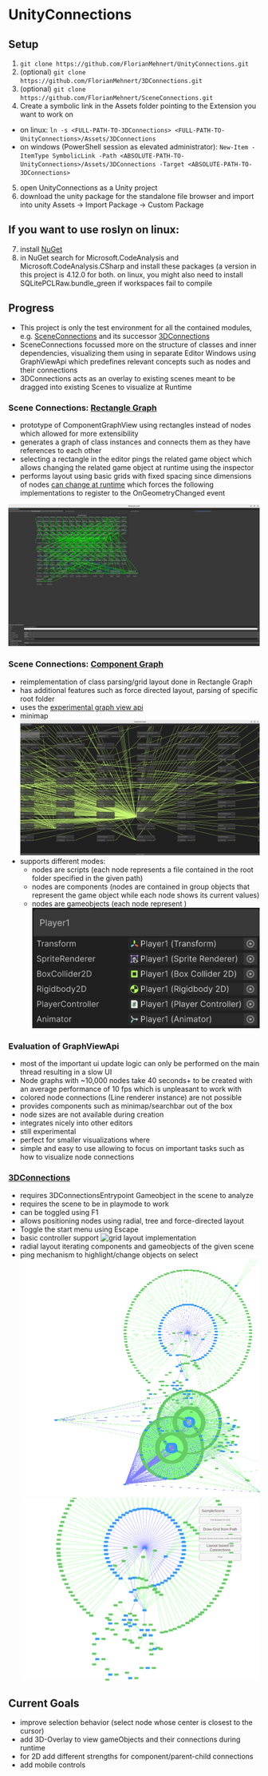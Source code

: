 # UnityConnections

## Setup

1. `git clone https://github.com/FlorianMehnert/UnityConnections.git`
2. (optional) `git clone https://github.com/FlorianMehnert/3DConnections.git`
3. (optional) `git clone https://github.com/FlorianMehnert/SceneConnections.git`
4. Create a symbolic link in the Assets folder pointing to the Extension you want to work on

- on linux: `ln -s <FULL-PATH-TO-3DConnections> <FULL-PATH-TO-UnityConnections>/Assets/3DConnections`
- on windows (PowerShell session as elevated administrator): `New-Item -ItemType SymbolicLink -Path <ABSOLUTE-PATH-TO-UnityConnections>/Assets/3DConnections -Target <ABSOLUTE-PATH-TO-3DConnections>`

5. open UnityConnections as a Unity project
6. download the unity package for the standalone file browser and import into unity Assets → Import Package → Custom Package

## If you want to use roslyn on linux:

7. install [NuGet](https://github.com/GlitchEnzo/NuGetForUnity?tab=readme-ov-file#how-do-i-install-nugetforunity)
8. in NuGet search for Microsoft.CodeAnalysis and Microsoft.CodeAnalysis.CSharp and install these packages (a version in this project is 4.12.0 for both. on linux, you might also need to install SQLitePCLRaw.bundle_green if workspaces fail to compile

## Progress

- This project is only the test environment for all the contained modules, e.g. [SceneConnections](https://github.com/FlorianMehnert/SceneConnections) and its successor [3DConnections](https://github.com/FlorianMehnert/3DConnections/)
- SceneConnections focussed more on the structure of classes and inner dependencies, visualizing them using in separate Editor Windows using GraphViewApi which predefines relevant concepts such as nodes and their connections
- 3DConnections acts as an overlay to existing scenes meant to be dragged into existing Scenes to visualize at Runtime

### Scene Connections: [Rectangle Graph](https://github.com/FlorianMehnert/SceneConnections/blob/main/Editor/RectangleOverview.cs)

- prototype of ComponentGraphView using rectangles instead of nodes which allowed for more extensibility
- generates a graph of class instances and connects them as they have references to each other
- selecting a rectangle in the editor pings the related game object which allows changing the related game object at runtime using the inspector
- performs layout using basic grids with fixed spacing since dimensions of nodes [can change at runtime](https://discussions.unity.com/t/how-can-i-properly-space-dynamically-loaded-nodes-in-graphview/875298) which forces the following implementations to register to the OnGeometryChanged event

![Rectangle Graph](images/rectangle_graph.png)

### Scene Connections: [Component Graph](https://github.com/FlorianMehnert/SceneConnections/blob/main/Editor/ComponentGraphView.cs)

- reimplementation of class parsing/grid layout done in Rectangle Graph
- has additional features such as force directed layout, parsing of specific root folder
- uses the [experimental graph view api](https://docs.unity3d.com/ScriptReference/Experimental.GraphView.GraphView.html)
- minimap
  ![Graph View Api](images/graph_view_api.png)
- supports different modes:
    - nodes are scripts (each node represents a file contained in the root folder specified in the given path)
    - nodes are components (nodes are contained in group objects that represent the game object while each node shows its current values)
    - nodes are gameobjects (each node represent )
      ![nodes are gameobjects](images/nodes_are_gameobjects.png)

### Evaluation of GraphViewApi

- most of the important ui update logic can only be performed on the main thread resulting in a slow UI
- Node graphs with ~10,000 nodes take 40 seconds+ to be created with an average performance of 10 fps which is unpleasant to work with
- colored node connections (Line renderer instance) are not possible
- provides components such as minimap/searchbar out of the box
- node sizes are not available during creation
- integrates nicely into other editors
- still experimental
- perfect for smaller visualizations where
- simple and easy to use allowing to focus on important tasks such as how to visualize node connections

### [3DConnections](https://github.com/FlorianMehnert/3DConnections/)

- requires 3DConnectionsEntrypoint Gameobject in the scene to analyze
- requires the scene to be in playmode to work
- can be toggled using F1
- allows positioning nodes using radial, tree and force-directed layout
- Toggle the start menu using Escape
- basic controller support
  ![grid layout implementation](images/overlay_implementation_grid.gif)
- radial layout iterating components and gameobjects of the given scene
- ping mechanism to highlight/change objects on select
  ![signs](images/signs.png)
  ![signs2](images/signs2.png)

## Current Goals

- improve selection behavior (select node whose center is closest to the cursor)
- add 3D-Overlay to view gameObjects and their connections during runtime
- for 2D add different strengths for component/parent-child connections
- add mobile controls